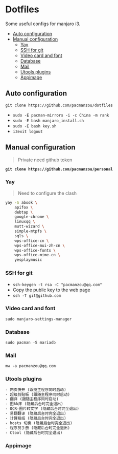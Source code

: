 # Dotfiles

Some useful configs for manjaro i3.

<!-- vim-markdown-toc GFM -->

- [Auto configuration](#auto-configuration)
- [Manual configuration](#manual-configuration)
  - [Yay](#yay)
  - [SSH for git](#ssh-for-git)
  - [Video card and font](#video-card-and-font)
  - [Database](#database)
  - [Mail](#mail)
  - [Utools plugins](#utools-plugins)
  - [Appimage](#appimage)

<!-- vim-markdown-toc -->

## Auto configuration

`git clone https://github.com/pacmanzou/dotfiles`

- `sudo -E pacman-mirrors -i -c China -m rank`
- `sudo -E bash manjaro_install.sh`
- `sudo -E bash key.sh`
- `i3exit logout`

## Manual configuration

> Private need github token

**`git clone https://github.com/pacmanzou/personal`**

### Yay

> Need to configure the clash

```bash
yay -S abook \
    apifox \
    debtap \
    google-chrome \
    linuxqq \
    mutt-wizard \
    simple-mtpfs \
    sqls \
    wps-office-cn \
    wps-office-mui-zh-cn \
    wps-office-fonts \
    wps-office-mime-cn \
    yesplaymusic
```

### SSH for git

- `ssh-keygen -t rsa -C "pacmanzou@qq.com"`
- Copy the public key to the web page
- `ssh -T git@github.com`

### Video card and font

`sudo manjaro-settings-manager`

### Database

`sudo pacman -S mariadb`

### Mail

`mw -a pacmanzou@qq.com`

### Utools plugins

```txt
- 网页快开 (跟随主程序同时启动)
- 超级剪贴板 (跟随主程序同时启动)
- 翻译 (跟随主程序同时启动)
- 图kk床 (隐藏后台时完全退出)
- OCR-图片转文字 (隐藏后台时完全退出)
- 易翻翻译 (隐藏后台时完全退出)
- 计算稿纸 (隐藏后台时完全退出)
- hosts 切换 (隐藏后台时完全退出)
- 程序员手册 (隐藏后台时完全退出)
- Ctool (隐藏后台时完全退出)
```

### Appimage

<!-- - apifox -->
